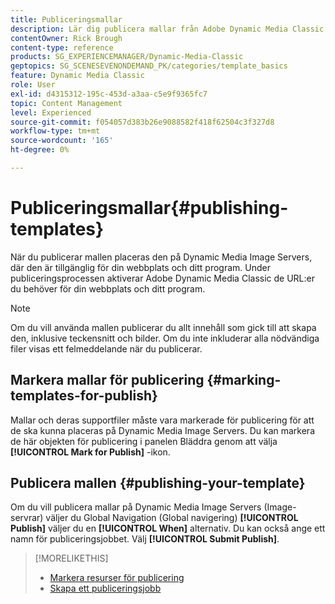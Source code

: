 ```yaml
---
title: Publiceringsmallar
description: Lär dig publicera mallar från Adobe Dynamic Media Classic.
contentOwner: Rick Brough
content-type: reference
products: SG_EXPERIENCEMANAGER/Dynamic-Media-Classic
geptopics: SG_SCENESEVENONDEMAND_PK/categories/template_basics
feature: Dynamic Media Classic
role: User
exl-id: d4315312-195c-453d-a3aa-c5e9f9365fc7
topic: Content Management
level: Experienced
source-git-commit: f054057d383b26e9088582f418f62504c3f327d8
workflow-type: tm+mt
source-wordcount: '165'
ht-degree: 0%

---
```


# Publiceringsmallar{#publishing-templates}

När du publicerar mallen placeras den på Dynamic Media Image Servers, där den är tillgänglig för din webbplats och ditt program. Under publiceringsprocessen aktiverar Adobe Dynamic Media Classic de URL:er du behöver för din webbplats och ditt program.

>[!NOTE]
>
>Om du vill använda mallen publicerar du allt innehåll som gick till att skapa den, inklusive teckensnitt och bilder. Om du inte inkluderar alla nödvändiga filer visas ett felmeddelande när du publicerar.

## Markera mallar för publicering {#marking-templates-for-publish}

Mallar och deras supportfiler måste vara markerade för publicering för att de ska kunna placeras på Dynamic Media Image Servers. Du kan markera de här objekten för publicering i panelen Bläddra genom att välja **[!UICONTROL Mark for Publish]** -ikon.

## Publicera mallen {#publishing-your-template}

Om du vill publicera mallar på Dynamic Media Image Servers (Image-servrar) väljer du Global Navigation (Global navigering) **[!UICONTROL Publish]** väljer du en **[!UICONTROL When]** alternativ. Du kan också ange ett namn för publiceringsjobbet. Välj **[!UICONTROL Submit Publish]**.

>[!MORELIKETHIS]
>
>* [Markera resurser för publicering](publishing-files.md#publish_after_uploading)
>* [Skapa ett publiceringsjobb](publishing-files.md#creating_a_publish_job)
